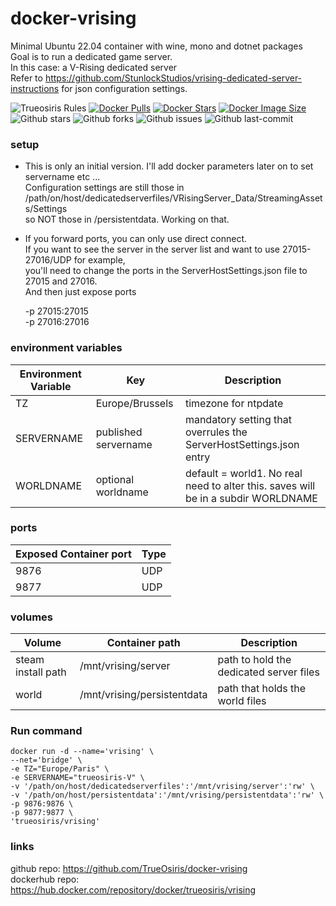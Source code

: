 # docker-vrising<br>
Minimal Ubuntu 22.04 container with wine, mono and dotnet packages<br>
Goal is to run a dedicated game server.<br>
In this case: a V-Rising dedicated server<br>
Refer to https://github.com/StunlockStudios/vrising-dedicated-server-instructions for json configuration settings.

![Trueosiris Rules](https://img.shields.io/badge/trueosiris-rules-f08060) 
[![Docker Pulls](https://badgen.net/docker/pulls/trueosiris/vrising?icon=docker&label=pulls)](https://hub.docker.com/r/trueosiris/vrising/) 
[![Docker Stars](https://badgen.net/docker/stars/trueosiris/vrising?icon=docker&label=stars)](https://hub.docker.com/r/trueosiris/vrising/) 
[![Docker Image Size](https://badgen.net/docker/size/trueosiris/vrising?icon=docker&label=image%20size)](https://hub.docker.com/r/trueosiris/vrising/) 
![Github stars](https://badgen.net/github/stars/trueosiris/docker-vrising?icon=github&label=stars) 
![Github forks](https://badgen.net/github/forks/trueosiris/docker-vrising?icon=github&label=forks) 
![Github issues](https://img.shields.io/github/issues/TrueOsiris/docker-vrising)
![Github last-commit](https://img.shields.io/github/last-commit/TrueOsiris/docker-vrising)

### setup
- This is only an initial version. I'll add docker parameters later on to set servername etc ...<br>
Configuration settings are still those in /path/on/host/dedicatedserverfiles/VRisingServer_Data/StreamingAssets/Settings<br>
so NOT those in /persistentdata. Working on that.

- If you forward ports, you can only use direct connect.<br>
If you want to see the server in the server list and want to use 27015-27016/UDP for example, <br>
you'll need to change the ports in the ServerHostSettings.json file to 27015 and 27016.<br>
And then just expose ports <br>

    -p 27015:27015 \
    -p 27016:27016

### environment variables

| Environment Variable | Key | Description |
| -------------------- | ---------------------------- | ------------------------------------------------------------------------------- |
| TZ | Europe/Brussels | timezone for ntpdate |
| SERVERNAME | published servername | mandatory setting that overrules the ServerHostSettings.json entry |
| WORLDNAME | optional worldname | default = world1. No real need to alter this. saves will be in a subdir WORLDNAME |

### ports

| Exposed Container port | Type |
| ---------------------- | ---- |
| 9876 | UDP |
| 9877 | UDP |

### volumes

| Volume                    | Container path                                                   | Description |
| ------------------------- | ---------------------------------------------------------------- | ----------------------------------------------- |
| steam install path    | /mnt/vrising/server | path to hold the dedicated server files |
| world | /mnt/vrising/persistentdata | path that holds the world files |

### Run command

    docker run -d --name='vrising' \
    --net='bridge' \
    -e TZ="Europe/Paris" \
    -e SERVERNAME="trueosiris-V" \
    -v '/path/on/host/dedicatedserverfiles':'/mnt/vrising/server':'rw' \
    -v '/path/on/host/persistentdata':'/mnt/vrising/persistentdata':'rw' \
    -p 9876:9876 \
    -p 9877:9877 \
    'trueosiris/vrising'

### links

github repo: https://github.com/TrueOsiris/docker-vrising <br>
dockerhub repo: https://hub.docker.com/repository/docker/trueosiris/vrising <br>


